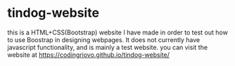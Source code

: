 # tindog-website

this is a HTML+CSS(Bootstrap) website I have made in order to test out how to use Boostrap in designing webpages.
It does not currently have javascript functionality, and is mainly a test website.
you can visit the website at https://codingriovo.github.io/tindog-website/

